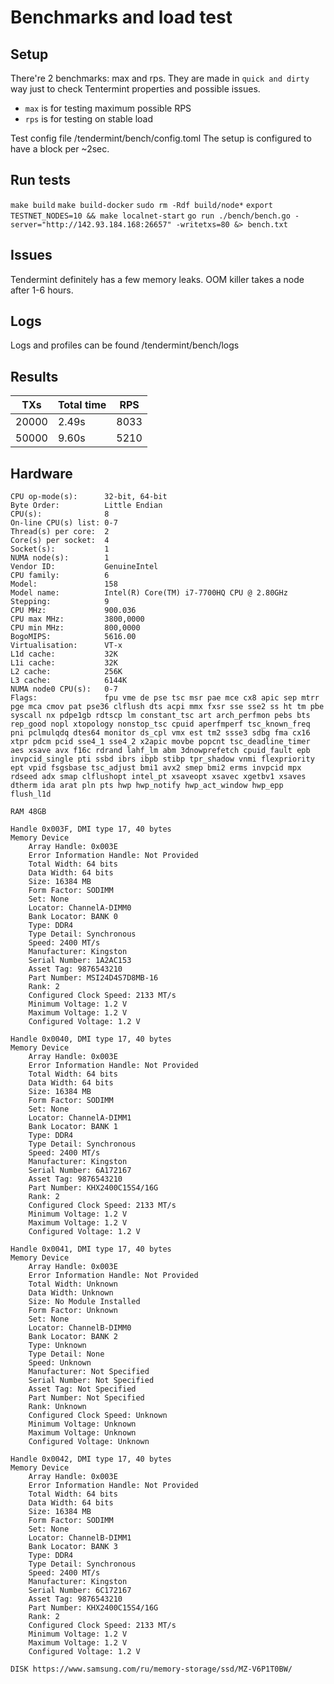 # Benchmarks and load test

## Setup
There're 2 benchmarks: max and rps. They are made in `quick and dirty` way just to check Tentermint properties and possible issues.
* `max` is for testing maximum possible RPS
* `rps` is for testing on stable load

Test config file /tendermint/bench/config.toml The setup is configured to have a block per ~2sec.

## Run tests
`make build`
`make build-docker`
`sudo rm -Rdf build/node*`
`export TESTNET_NODES=10 && make localnet-start`
`go run ./bench/bench.go -server="http://142.93.184.168:26657" -writetxs=80 &> bench.txt`

## Issues
Tendermint definitely has a few memory leaks. OOM killer takes a node after 1-6 hours.

## Logs
Logs and profiles can be found /tendermint/bench/logs

## Results
| TXs | Total time | RPS |
| --- | ---------- | --- |
| 20000 | 2.49s | 8033 |
| 50000 | 9.60s | 5210 |

## Hardware
```Architecture:        x86_64
CPU op-mode(s):      32-bit, 64-bit
Byte Order:          Little Endian
CPU(s):              8
On-line CPU(s) list: 0-7
Thread(s) per core:  2
Core(s) per socket:  4
Socket(s):           1
NUMA node(s):        1
Vendor ID:           GenuineIntel
CPU family:          6
Model:               158
Model name:          Intel(R) Core(TM) i7-7700HQ CPU @ 2.80GHz
Stepping:            9
CPU MHz:             900.036
CPU max MHz:         3800,0000
CPU min MHz:         800,0000
BogoMIPS:            5616.00
Virtualisation:      VT-x
L1d cache:           32K
L1i cache:           32K
L2 cache:            256K
L3 cache:            6144K
NUMA node0 CPU(s):   0-7
Flags:               fpu vme de pse tsc msr pae mce cx8 apic sep mtrr pge mca cmov pat pse36 clflush dts acpi mmx fxsr sse sse2 ss ht tm pbe syscall nx pdpe1gb rdtscp lm constant_tsc art arch_perfmon pebs bts rep_good nopl xtopology nonstop_tsc cpuid aperfmperf tsc_known_freq pni pclmulqdq dtes64 monitor ds_cpl vmx est tm2 ssse3 sdbg fma cx16 xtpr pdcm pcid sse4_1 sse4_2 x2apic movbe popcnt tsc_deadline_timer aes xsave avx f16c rdrand lahf_lm abm 3dnowprefetch cpuid_fault epb invpcid_single pti ssbd ibrs ibpb stibp tpr_shadow vnmi flexpriority ept vpid fsgsbase tsc_adjust bmi1 avx2 smep bmi2 erms invpcid mpx rdseed adx smap clflushopt intel_pt xsaveopt xsavec xgetbv1 xsaves dtherm ida arat pln pts hwp hwp_notify hwp_act_window hwp_epp flush_l1d
```

```
RAM 48GB

Handle 0x003F, DMI type 17, 40 bytes
Memory Device
	Array Handle: 0x003E
	Error Information Handle: Not Provided
	Total Width: 64 bits
	Data Width: 64 bits
	Size: 16384 MB
	Form Factor: SODIMM
	Set: None
	Locator: ChannelA-DIMM0
	Bank Locator: BANK 0
	Type: DDR4
	Type Detail: Synchronous
	Speed: 2400 MT/s
	Manufacturer: Kingston
	Serial Number: 1A2AC153
	Asset Tag: 9876543210
	Part Number: MSI24D4S7D8MB-16    
	Rank: 2
	Configured Clock Speed: 2133 MT/s
	Minimum Voltage: 1.2 V
	Maximum Voltage: 1.2 V
	Configured Voltage: 1.2 V

Handle 0x0040, DMI type 17, 40 bytes
Memory Device
	Array Handle: 0x003E
	Error Information Handle: Not Provided
	Total Width: 64 bits
	Data Width: 64 bits
	Size: 16384 MB
	Form Factor: SODIMM
	Set: None
	Locator: ChannelA-DIMM1
	Bank Locator: BANK 1
	Type: DDR4
	Type Detail: Synchronous
	Speed: 2400 MT/s
	Manufacturer: Kingston
	Serial Number: 6A172167
	Asset Tag: 9876543210
	Part Number: KHX2400C15S4/16G    
	Rank: 2
	Configured Clock Speed: 2133 MT/s
	Minimum Voltage: 1.2 V
	Maximum Voltage: 1.2 V
	Configured Voltage: 1.2 V

Handle 0x0041, DMI type 17, 40 bytes
Memory Device
	Array Handle: 0x003E
	Error Information Handle: Not Provided
	Total Width: Unknown
	Data Width: Unknown
	Size: No Module Installed
	Form Factor: Unknown
	Set: None
	Locator: ChannelB-DIMM0
	Bank Locator: BANK 2
	Type: Unknown
	Type Detail: None
	Speed: Unknown
	Manufacturer: Not Specified
	Serial Number: Not Specified
	Asset Tag: Not Specified
	Part Number: Not Specified
	Rank: Unknown
	Configured Clock Speed: Unknown
	Minimum Voltage: Unknown
	Maximum Voltage: Unknown
	Configured Voltage: Unknown

Handle 0x0042, DMI type 17, 40 bytes
Memory Device
	Array Handle: 0x003E
	Error Information Handle: Not Provided
	Total Width: 64 bits
	Data Width: 64 bits
	Size: 16384 MB
	Form Factor: SODIMM
	Set: None
	Locator: ChannelB-DIMM1
	Bank Locator: BANK 3
	Type: DDR4
	Type Detail: Synchronous
	Speed: 2400 MT/s
	Manufacturer: Kingston
	Serial Number: 6C172167
	Asset Tag: 9876543210
	Part Number: KHX2400C15S4/16G    
	Rank: 2
	Configured Clock Speed: 2133 MT/s
	Minimum Voltage: 1.2 V
	Maximum Voltage: 1.2 V
	Configured Voltage: 1.2 V
```

```DISK https://www.samsung.com/ru/memory-storage/ssd/MZ-V6P1T0BW/```
